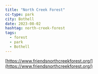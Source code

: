 ```yaml
---
title: "North Creek Forest"
cc-type: park
city: Bothell
date: 2023-08-02
hashtag: north-creek-forest
tags:
  - forest
  - park
  - Bothell
---
```


[https://www.friendsnorthcreekforest.org/](https://www.friendsnorthcreekforest.org/)

